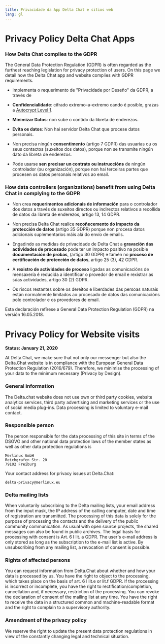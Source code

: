 ```yaml
---
title: Privacidade da App Delta Chat e sitios web
lang: gl
---
```


# Privacy Policy Delta Chat Apps 

### How Delta Chat complies to the GDPR

The General Data Protection Regulation (GDPR) is often regarded
as the furthest reaching legislation for privacy protection of users. 
On this page we detail how the Delta Chat app and website complies 
with GDPR requirements. 

- Implementa o requerimento de "Privacidade por Deseño" da GDPR, a través de

- **Confidencialidade**: cifrado extremo-a-extremo cando é posible, grazas a [Autocrypt
Level 1](https://autocrypt.org).

- **Minimizar Datos**: non sube o contido da libreta de enderezos.

- **Evita os datos**: Non hai servidor Delta Chat que procese datos personais.

- Non precisa ningún **consentimento**  (artigo 7 GDPR) das usuarias ou os seus contactos (suxeitos dos datos), porque non se transmite ningún dato da libreta de enderezos.

- Pode usarse **sen precisar un contrato ou instruccións** de ningún controlador (ou organización), porque non hai terceiras partes que procesen os datos personais relativos ao email.


### How data controllers (organizations) benefit from using Delta Chat in complying to the GDPR

- Non crea **requerimentos adicionais de información** para o controlador dos datos a través de suxeitos directos ou indirectos 
relativos a recollida de datos da libreta de enderezos, artigo 13, 14 GDPR.

- Non precisa Delta Chat realice **recoñecemento do impacto da protección de datos** (artigo 35 GDPR) porque non procesa datos adicionais suplementarios máis alá do envío de emails.

- Engadindo as medidas de privacidade de Delta Chat a
**gravación das actividades de procesado** pode ter un impacto positivo
na posible **documentación de probas**, (artigo 30 GDPR)
e tamén no **proceso de certificación de protección de datos**, artigo 25 (3), 42 GDPR.

- A **rexistro de actividades de proceso** ligadas as comunicacións de mensaxería é
reducida a identificar o provedor de email e rexistrar as súas actividades, artigo 30 (2) GDPR.

- Os riscos restantes sobre os dereitos e liberdades das persoas naturais
están normalmente limitados ao procesado de datos das comunicacións
polo controlador e os provedores de email.



Esta declaración refírese a General Data Protection Regulation (GDPR) na versión 16.05.2018.

# Privacy Policy for Website visits 

**Status: January 21, 2020**

At Delta.Chat, we make sure that not only our messenger but also the Delta.Chat
website is in compliance with the European General Data Protection Regulation
(2016/679). Therefore, we minimise the processing of your data to the minimum
necessary (Privacy by Design).

### General information

The Delta.chat website does not use own or third party cookies, website
analytics services, third party advertising and marketing services or the use
of social media plug-ins. Data processing is limited to voluntary e-mail
contact.

### Responsible person

The person responsible for the data processing of this site in terms of the
DSGVO and other national data protection laws of the member states as well as
other data protection regulations is

	Merlinux GmbH
	Reichgrafen Str. 20 
	79102 Freiburg

Your contact address for privacy issues at Delta.Chat:

	delta-privacy@merlinux.eu

### Delta mailing lists

When voluntarily subscribing to the Delta mailing lists, your email address
from the input mask, the IP address of the calling computer, date and time of
registration are transmitted. The processing of this data is solely for the
purpose of processing the contacts and the delivery of the public community
communication. As usual with open source projects, the shared messages can also
be found in public archives. The legal basis for processing with consent is
Art. 6 I lit. a GDPR. The user's e-mail address is only stored as long as the
subscription to the e-mail list is active. By unsubscribing from any mailing
list, a revocation of consent is possible.

### Rights of affected persons

You can request information from Delta.Chat about whether and how your data is
processed by us. You have the right to object to the processing, which takes
place on the basis of art. 6 I lit.e or lit.f GDPR. If the processing is
incorrect or incomplete, you have the right to rectification/completion,
cancellation and, if necessary, restriction of the processing. You can revoke
the declaration of consent of the mailing list at any time. You have the right
to receive the data in a structured common and machine-readable format and the
right to complain to a supervisory authority.

### Amendment of the privacy policy

We reserve the right to update the present data protection regulations in view
of the constantly changing legal and technical situation.


